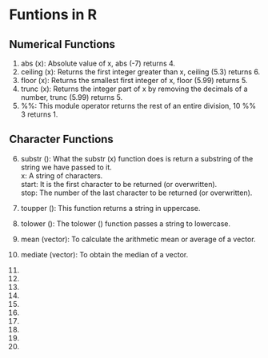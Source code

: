 # Funtions in R

## Numerical Functions  
1. abs (x): Absolute value of x, abs (-7) returns 4.  
2. ceiling (x): Returns the first integer greater than x, ceiling (5.3) returns 6.  
3. floor (x): Returns the smallest first integer of x, floor (5.99) returns 5.  
4. trunc (x): Returns the integer part of x by removing the decimals of a number, trunc (5.99) returns 5.  
5. %%: This module operator returns the rest of an entire division, 10 %% 3 returns 1.  

## Character Functions 
6. substr (): What the substr (x) function does is return a substring of the string we have passed to it.  
     x: A string of characters.  
     start: It is the first character to be returned (or overwritten).  
     stop: The number of the last character to be returned (or overwritten).  
7. toupper (): This function returns a string in uppercase.  
8. tolower (): The tolower () function passes a string to lowercase.  
9. mean (vector): To calculate the arithmetic mean or average of a vector.  
10. mediate (vector): To obtain the median of a vector.  

11. 
12. 
13. 
14. 
15. 
16. 
17. 
18. 
19. 
20. 
